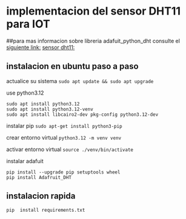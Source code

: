 # implementacion del sensor DHT11 para IOT


##para mas informacion sobre 
libreria adafuit_python_dht consulte el [siguiente link:](https://github.com/adafruit/Adafruit_Python_DHT)
[sensor dht11:](https://www.alldatasheet.com/view.jsp?Searchword=Dht11%20datasheet&gad_source=1&gclid=CjwKCAjwmrqzBhAoEiwAXVpgojp5Vp6yo0IFtm0FPFs7tyRPi5oX6oOgAE2ORmjbMNgyObRlEE0zbRoCAzYQAvD_BwE)

## instalacion en ubuntu paso a paso

actualice su sistema
`sudo apt update && sudo apt upgrade`

use python3.12
```
sudo apt install python3.12
sudo apt install python3.12-venv
sudo apt install libcairo2-dev pkg-config python3.12-dev
```

instalar pip 
`
sudo apt-get install python3-pip
`

crear entorno virtual
`
python3.12 -m venv venv
`

activar entorno virtual
`
source ./venv/bin/activate
`

instalar adafuit
```
pip install --upgrade pip setuptools wheel
pip install Adafruit_DHT
```

## instalacion rapida 
`
pip  install requirements.txt
`
